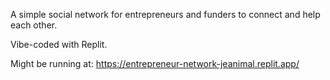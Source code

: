 A simple social network for entrepreneurs and funders to connect and help each other.

Vibe-coded with Replit.

Might be running at:
https://entrepreneur-network-jeanimal.replit.app/
